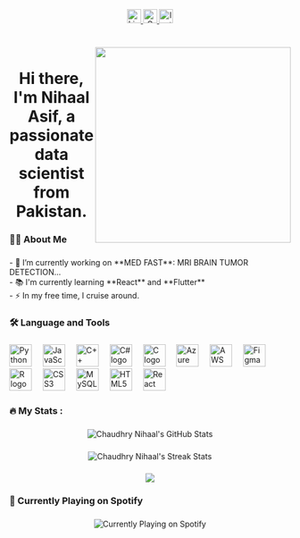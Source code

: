 <div align="center">
  <a href="https://www.linkedin.com/in/nihaalasif/" target="_blank">
    <img src="https://img.shields.io/static/v1?message=LinkedIn&logo=linkedin&label=&color=0077B5&logoColor=white&labelColor=&style=for-the-badge" height="25" alt="LinkedIn logo" />
  </a>
  <a href="https://mail.google.com/mail/u/0/#inbox?compose=lqrsmDpvTwMHtTbgKcSKSkRGWNwjjHsqfjwpnSMPzgDTfDFCCCrVZpKmHRLZXLXcgcLmLhDDhxVdrpDXz" target="_blank">
    <img src="https://img.shields.io/static/v1?message=Gmail&logo=gmail&label=&color=D14836&logoColor=white&labelColor=#800000&style=for-the-badge" height="25" alt="Gmail logo" />
  </a>
  <a href="https://www.instagram.com/chaudhry_nihaal/" target="_blank">
    <img src="https://img.shields.io/static/v1?message=Instagram&logo=instagram&label=&color=E4405F&logoColor=white&labelColor=&style=for-the-badge" height="25" alt="Instagram logo" />
  </a>
</div>

###

<br clear="both">

<img align="right" height="350" src="https://media4.giphy.com/media/v1.Y2lkPTc5MGI3NjExMnFrOTZxN3BnbHpmb2gyMXQzdTY0YmMzdndzZ24yampoYnc5MGJrcCZlcD12MV9pbnRlcm5hbF9naWZfYnlfaWQmY3Q9Zw/KuxlA2qQS2VtmFxNc0/giphy.gif"  />

###

<h1 align="center">Hi there, I'm Nihaal Asif, a passionate data scientist from Pakistan.</h1>

###

<h3 align="left">👩‍💻  About Me</h3>

###

<p align="left">- 🔭 I’m currently working on **MED FAST**: MRI BRAIN TUMOR DETECTION...<br>- 📚 I'm currently learning **React** and **Flutter**<br>- ⚡ In my free time, I cruise around.</p>

###

<h3 align="left">🛠 Language and Tools</h3>

###

<div align="left">
  <img src="https://cdn.jsdelivr.net/gh/devicons/devicon/icons/python/python-original.svg" height="40" alt="Python logo" />
  <img width="12" />
  <img src="https://cdn.jsdelivr.net/gh/devicons/devicon/icons/javascript/javascript-original.svg" height="40" alt="JavaScript logo" />
  <img width="12" />
  <img src="https://cdn.jsdelivr.net/gh/devicons/devicon/icons/cplusplus/cplusplus-original.svg" height="40" alt="C++ logo" />
  <img width="12" />
  <img src="https://cdn.jsdelivr.net/gh/devicons/devicon/icons/csharp/csharp-original.svg" height="40" alt="C# logo" />
  <img width="12" />
  <img src="https://cdn.jsdelivr.net/gh/devicons/devicon/icons/c/c-original.svg" height="40" alt="C logo" />
  <img width="12" />
  <img src="https://cdn.jsdelivr.net/gh/devicons/devicon/icons/azure/azure-original.svg" height="40" alt="Azure logo" />
  <img width="12" />
  <img src="https://cdn.jsdelivr.net/gh/devicons/devicon/icons/amazonwebservices/amazonwebservices-line-wordmark.svg" height="40" alt="AWS logo" />
  <img width="12" />
  <img src="https://cdn.jsdelivr.net/gh/devicons/devicon/icons/figma/figma-original.svg" height="40" alt="Figma logo" />
  <img width="12" />
  <img src="https://cdn.jsdelivr.net/gh/devicons/devicon/icons/r/r-original.svg" height="40" alt="R logo" />
  <img width="12" />
  <img src="https://cdn.jsdelivr.net/gh/devicons/devicon/icons/css3/css3-original.svg" height="40" alt="CSS3 logo" />
  <img width="12" />
  <img src="https://cdn.jsdelivr.net/gh/devicons/devicon/icons/mysql/mysql-original.svg" height="40" alt="MySQL logo" />
  <img width="12" />
  <img src="https://cdn.jsdelivr.net/gh/devicons/devicon/icons/html5/html5-original.svg" height="40" alt="HTML5 logo" />
  <img width="12" />
  <img src="https://cdn.jsdelivr.net/gh/devicons/devicon/icons/react/react-original.svg" height="40" alt="React logo" />
</div>

###

<h3 align="left">🔥   My Stats :</h3>

###

<div align="center">
  <img src="https://github-readme-stats.vercel.app/api?username=chaudhrynihaal&show_icons=true&count_private=true&hide=prs&theme=dark&hide_border=true&border_radius=5" alt="Chaudhry Nihaal's GitHub Stats" />
</div>

###

<div align="center">
  <img src="https://github-readme-streak-stats.herokuapp.com/?user=chaudhrynihaal&theme=dark&hide_border=true" alt="Chaudhry Nihaal's Streak Stats" />
</div>

###

<div align="center">
  <img src="https://profile-counter.glitch.me/chaudhrynihaal/count.svg?"  />
</div>

###

<h3 align="left">🎵 Currently Playing on Spotify</h3>

### 
<div align="center">
  <img src="https://spotify-recently-played-readme.vercel.app/api?user=31fe7r7zy7ceseqgu7nvkglj67hm" alt="Currently Playing on Spotify" />
</div>
